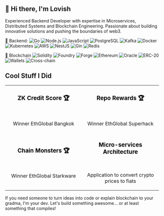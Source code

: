 ## 👋 Hi there, I'm Lovish
Experienced Backend Developer with expertise in Microservices, Distributed Systems and Blockchain Engineering. Passionate about building innovative solutions and pushing the boundaries of web3.

🚀 Backend:
![Go](https://img.shields.io/badge/Code-Golang-informational?style=flat&logo=go&color=00ADD8)
![Node.js](https://img.shields.io/badge/Code-Node.js-informational?style=flat&logo=node.js&color=339933)
![JavaScript](https://img.shields.io/badge/Code-JavaScript-informational?style=flat&logo=javascript&color=F7DF1E)
![PostgreSQL](https://img.shields.io/badge/Database-PostgreSQL-informational?style=flat&logo=postgresql&color=336791)
![Kafka](https://img.shields.io/badge/Tool-Kafka-informational?style=flat&logo=apache-kafka&color=231F20)
![Docker](https://img.shields.io/badge/Tool-Docker-informational?style=flat&logo=docker&color=2496ED)
![Kubernetes](https://img.shields.io/badge/Tool-Kubernetes-informational?style=flat&logo=kubernetes&color=326CE5)
![AWS](https://img.shields.io/badge/Cloud-AWS-informational?style=flat&logo=amazon-aws&color=232F3E)
![NestJS](https://img.shields.io/badge/Framework-Nest.js-informational?style=flat&logo=nestjs&color=E0234E)
![Gin](https://img.shields.io/badge/Framework-Gin-informational?style=flat&logo=go&color=00ADD8)
![Redis](https://img.shields.io/badge/Database-Redis-informational?style=flat&logo=redis&color=DC382D)

🔗 Blockchain
![Solidity](https://img.shields.io/badge/Code-Solidity-informational?style=flat&logo=solidity&color=363636)
![Foundry](https://img.shields.io/badge/Tool-Foundry-informational?style=flat&logo=ethereum&color=3C3C3D)
![Forge](https://img.shields.io/badge/Tool-Forge-informational?style=flat&logo=ethereum&color=3C3C3D)
![Ethereum](https://img.shields.io/badge/Blockchain-Ethereum-informational?style=flat&logo=ethereum&color=3C3C3D)
![Oracle](https://img.shields.io/badge/Dev-Oracle-informational?style=flat&logo=chainlink&color=375BD2)
![ERC-20](https://img.shields.io/badge/Token-ERC--20-informational?style=flat&logo=ethereum&color=3C3C3D)
![Wallets](https://img.shields.io/badge/Dev-Custodial_Wallets-informational?style=flat&logo=bitcoin&color=F7931A)
![Cross-chain](https://img.shields.io/badge/Dev-Cross--chain-informational?style=flat&logo=ethereum&color=3C3C3D)

## Cool Stuff I Did
<div align="left">
  <table>
    <tr>
      <td width="50%">
        <h3 align="center">
          <a href="https://github.com/ritiklakhwani/zk-credit-score-eth-global-bangkok" target="_blank" style="color: black; text-decoration: none;">ZK Credit Score 🏆</a>
        </h3>
        <div align="center">  
          <br>
          <p>Winner EthGlobal Bangkok</p>
        </div>
      </td>
      <td width="50%">
        <h3 align="center">
          <a href="https://github.com/Krane-Apps/repo-rewards-superhack-2024" target="_blank" style="color: black; text-decoration: none;">Repo Rewards 🏆</a>
        </h3>
        <div align="center">  
          <br>
          <p>Winner EthGlobal Superhack</p>
        </div>
      </td>
    </tr>
    <tr>
      <td width="50%">
        <h3 align="center">
          <a href="https://github.com/Krane-Apps/chain-monsters" target="_blank" style="color: black; text-decoration: none;">Chain Monsters 🏆</a>
        </h3>
        <div align="center">  
          <br>
          <p>Winner EthGlobal Starkware</p>
        </div>
      </td>
      <td width="50%">
        <h3 align="center">
          <a href="https://github.com/LovishB/crypto-converter" target="_blank" style="color: black; text-decoration: none;">Micro-services Architecture</a>
        </h3>
        <div align="center">  
          <br>
          <p>Application to convert crypto prices to fiats</p>
        </div>
      </td>
    </tr>
  </table>
</div>




If you need someone to turn ideas into code or explain blockchain to your gradma, I'm your dev. Let's build something awesome... or at least something that compiles!​​​​​​​​​​​​​​​​
